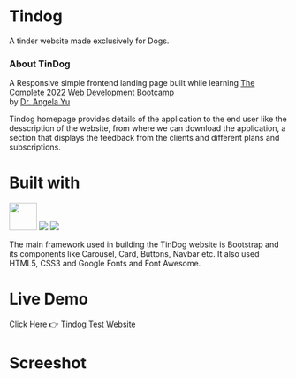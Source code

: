 # Tindog 
A tinder website made exclusively for Dogs.

<h3>About TinDog</h3>

A Responsive simple frontend landing page built while learning [The Complete 2022 Web Development Bootcamp](https://www.udemy.com/course/the-complete-web-development-bootcamp/) <br> by [Dr. Angela Yu](https://www.udemy.com/course/the-complete-web-development-bootcamp/#instructor-1)

Tindog homepage provides details of the application to the end user like the desscription of the website, from where we can download the application, a section that displays the feedback from the clients and different plans and subscriptions.

# Built with
<p align="left"><img src="https://img.icons8.com/color/48/000000/html-5--v1.png" width="50" height="50">
<img src="https://img.icons8.com/color/48/000000/css3.png"> <img src="https://img.icons8.com/color/48/000000/bootstrap.png"/> </p>

The main framework used in building the TinDog website is Bootstrap and its components like Carousel, Card, Buttons, Navbar etc. It also used HTML5, CSS3 and Google Fonts and Font Awesome.

# Live Demo
Click Here 👉 [Tindog Test Website](https://janinduchanuka.github.io/tindog/)

# Screeshot
